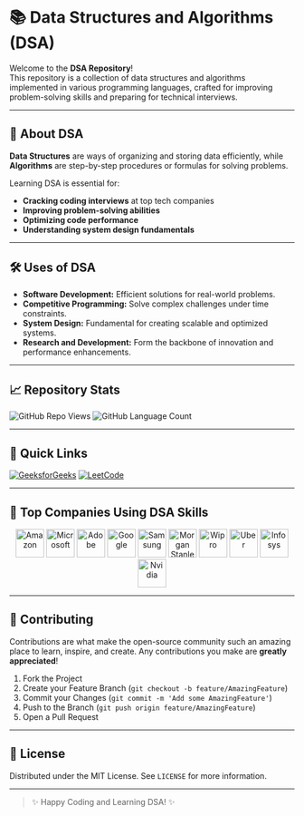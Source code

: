 # 📚 Data Structures and Algorithms (DSA)

Welcome to the **DSA Repository**!  
This repository is a collection of data structures and algorithms implemented in various programming languages, crafted for improving problem-solving skills and preparing for technical interviews.

---

## 🚀 About DSA

**Data Structures** are ways of organizing and storing data efficiently, while **Algorithms** are step-by-step procedures or formulas for solving problems.

Learning DSA is essential for:

- **Cracking coding interviews** at top tech companies
- **Improving problem-solving abilities**
- **Optimizing code performance**
- **Understanding system design fundamentals**

---

## 🛠️ Uses of DSA

- **Software Development:** Efficient solutions for real-world problems.
- **Competitive Programming:** Solve complex challenges under time constraints.
- **System Design:** Fundamental for creating scalable and optimized systems.
- **Research and Development:** Form the backbone of innovation and performance enhancements.

---

## 📈 Repository Stats

![GitHub Repo Views](https://komarev.com/ghpvc/?username=debdattasarkar&label=Views&color=blue&style=plastic)
![GitHub Language Count](https://img.shields.io/github/languages/count/debdattasarkar/your-repository-name?style=plastic)

---

## 🔗 Quick Links

[![GeeksforGeeks](https://img.shields.io/badge/Practice%20on-GeeksforGeeks-brightgreen?style=for-the-badge)](https://www.geeksforgeeks.org/)
[![LeetCode](https://img.shields.io/badge/Practice%20on-LeetCode-orange?style=for-the-badge)](https://leetcode.com/)

---

## 🏢 Top Companies Using DSA Skills

<p align="center">
  <img src="https://img.icons8.com/color/96/000000/amazon.png" alt="Amazon" width="50" height="50"/>
  <img src="https://img.icons8.com/color/96/000000/microsoft.png" alt="Microsoft" width="50" height="50"/>
  <img src="https://img.icons8.com/color/96/000000/adobe.png" alt="Adobe" width="50" height="50"/>
  <img src="https://img.icons8.com/color/96/000000/google-logo.png" alt="Google" width="50" height="50"/>
  <img src="https://img.icons8.com/color/96/000000/samsung.png" alt="Samsung" width="50" height="50"/>
  <img src="https://img.icons8.com/color/96/000000/morgan-stanley.png" alt="Morgan Stanley" width="50" height="50"/>
  <img src="https://img.icons8.com/color/96/000000/wipro.png" alt="Wipro" width="50" height="50"/>
  <img src="https://img.icons8.com/color/96/000000/uber.png" alt="Uber" width="50" height="50"/>
  <img src="https://img.icons8.com/color/96/000000/infosys.png" alt="Infosys" width="50" height="50"/>
  <img src="https://img.icons8.com/color/96/000000/nvidia.png" alt="Nvidia" width="50" height="50"/>
</p>

---

## 🤝 Contributing

Contributions are what make the open-source community such an amazing place to learn, inspire, and create. Any contributions you make are **greatly appreciated**!

1. Fork the Project
2. Create your Feature Branch (`git checkout -b feature/AmazingFeature`)
3. Commit your Changes (`git commit -m 'Add some AmazingFeature'`)
4. Push to the Branch (`git push origin feature/AmazingFeature`)
5. Open a Pull Request

---

## 📜 License

Distributed under the MIT License. See `LICENSE` for more information.

---

> ✨ Happy Coding and Learning DSA! ✨
